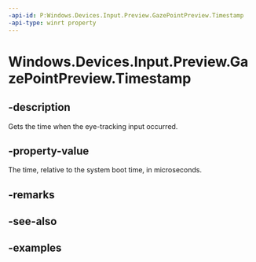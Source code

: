 ```yaml
---
-api-id: P:Windows.Devices.Input.Preview.GazePointPreview.Timestamp
-api-type: winrt property
---
```


<!-- Property syntax.
public ulong Timestamp { get; }
-->

# Windows.Devices.Input.Preview.GazePointPreview.Timestamp

## -description
Gets the time when the eye-tracking input occurred.

## -property-value
The time, relative to the system boot time, in microseconds.

## -remarks

## -see-also

## -examples

